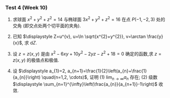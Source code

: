### Test 4 (Week 10)


1. 求球面 $x^{2}+y^{2}+z^{2}=14$ 与椭球面 $3 x^{2}+y^{2}+z^{2}=16$ 在点 $P(-1,-2,3)$ 处的交角 (即交点处两个切平面的夹角).

   

   

   

   

   

   

2. 已知 $\displaystyle Z=u^{v}, u=\ln \sqrt{x^{2}+y^{2}}, v=\arctan \frac{y}{x}$, 求 $\mathrm{d} Z$.
   











3. 设 $z=z(x, y)$ 是由 $x^{2}-6 x y+10 y^{2}-2 y z-z^{2}+18=0$ 确定的函数,求 $z=z(x, y)$ 的极值点和极值.















4. 设 $\displaystyle a_{1}=2, a_{n+1}=\frac{1}{2}\left(a_{n}+\frac{1}{a_{n}}\right) \quad(n=1,2, \cdots)$, 证明
   (1) $\displaystyle \lim _{n \rightarrow \infty} a_{n}$ 存在; (2) 级数 $\displaystyle \sum_{n=1}^{\infty}\left(\frac{a_{n}}{a_{n+1}}-1\right)$ 收敛.